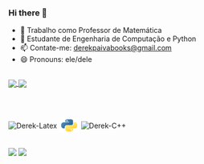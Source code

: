 ### Hi there 👋

- 🔭 Trabalho como Professor de Matemática
- 🌱 Estudante de Engenharia de Computação e Python
- 📫 Contate-me: derekpaivabooks@gmail.com
- 😄 Pronouns: ele/dele

##

<a href="https://github.com/derekpaiva/github-readme-stats">
  <img align="center" src="https://github-readme-stats.vercel.app/api?username=derekpaiva&show_icons=true" />
</a>
<a href="https://github.com/derekpaiva/convoychat">
  <img align="center" src="https://github-readme-stats.vercel.app/api/top-langs/?username=derekpaiva&layout=compact" />
</a>

##
  
<div style="display: inline_block"><br>
  
  <img align="center" alt="Derek-Latex" height="30" width="40" 
src="https://cdn.jsdelivr.net/gh/devicons/devicon/icons/latex/latex-original.svg" />
  <img align="center" alt="Derek-Python" height="30" width="40" src="https://raw.githubusercontent.com/devicons/devicon/master/icons/python/python-original.svg">
  <img align="center" alt="Derek-C++" height="30" width="40"
src="https://cdn.jsdelivr.net/gh/devicons/devicon/icons/cplusplus/cplusplus-original.svg" />
          
</div>

##

  <div> 

  <a href="https://instagram.com/slaybaphomet" target="_blank"><img src="https://img.shields.io/badge/-Instagram-%23E4405F?style=for-the-badge&logo=instagram&logoColor=white" target="_blank"></a>
  <a href="https://www.linkedin.com/in/derek-paiva" target="_blank"><img src="https://img.shields.io/badge/-LinkedIn-%230077B5?style=for-the-badge&logo=linkedin&logoColor=white" target="_blank"></a> 
  
  </div>
